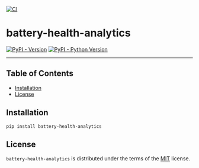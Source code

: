 [![CI](https://github.com/seanjennings960/battery-health-analytics/actions/workflows/ci.yml/badge.svg)](https://github.com/seanjennings960/battery-health-analytics/actions/workflows/ci.yml)
# battery-health-analytics

[![PyPI - Version](https://img.shields.io/pypi/v/battery-health-analytics.svg)](https://pypi.org/project/battery-health-analytics)
[![PyPI - Python Version](https://img.shields.io/pypi/pyversions/battery-health-analytics.svg)](https://pypi.org/project/battery-health-analytics)

-----

## Table of Contents

- [Installation](#installation)
- [License](#license)

## Installation

```console
pip install battery-health-analytics
```

## License

`battery-health-analytics` is distributed under the terms of the [MIT](https://spdx.org/licenses/MIT.html) license.
